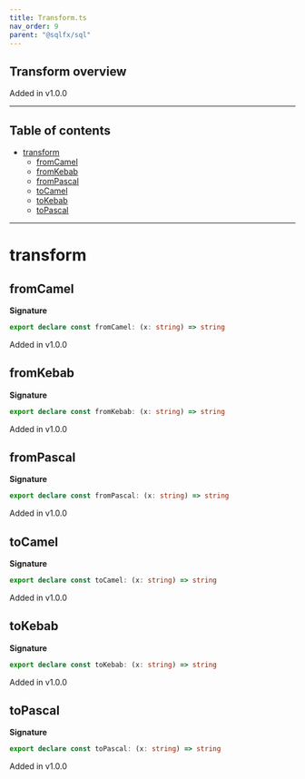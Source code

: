 ```yaml
---
title: Transform.ts
nav_order: 9
parent: "@sqlfx/sql"
---
```


## Transform overview

Added in v1.0.0

---

<h2 class="text-delta">Table of contents</h2>

- [transform](#transform)
  - [fromCamel](#fromcamel)
  - [fromKebab](#fromkebab)
  - [fromPascal](#frompascal)
  - [toCamel](#tocamel)
  - [toKebab](#tokebab)
  - [toPascal](#topascal)

---

# transform

## fromCamel

**Signature**

```ts
export declare const fromCamel: (x: string) => string
```

Added in v1.0.0

## fromKebab

**Signature**

```ts
export declare const fromKebab: (x: string) => string
```

Added in v1.0.0

## fromPascal

**Signature**

```ts
export declare const fromPascal: (x: string) => string
```

Added in v1.0.0

## toCamel

**Signature**

```ts
export declare const toCamel: (x: string) => string
```

Added in v1.0.0

## toKebab

**Signature**

```ts
export declare const toKebab: (x: string) => string
```

Added in v1.0.0

## toPascal

**Signature**

```ts
export declare const toPascal: (x: string) => string
```

Added in v1.0.0
